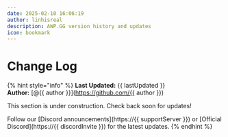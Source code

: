 ```yaml
---
date: 2025-02-10 16:06:19
author: linhisreal
description: AWP.GG version history and updates
icon: bookmark
---
```


# Change Log

{% hint style="info" %}
**Last Updated:** {{ lastUpdated }}\
**Author:** [@{{ author }}](https://github.com/{{ author }})

This section is under construction. Check back soon for updates!

Follow our [Discord announcements](https://{{ supportServer }}) or [Official Discord](https://{{ discordInvite }}) for the latest updates.
{% endhint %}
